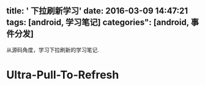 title: ' 下拉刷新学习'
date: 2016-03-09 14:47:21
tags: [android, 学习笔记]
categories": [android, 事件分发]
---

从源码角度，学习下拉刷新的学习笔记.
<!--more  -->

# Ultra-Pull-To-Refresh
